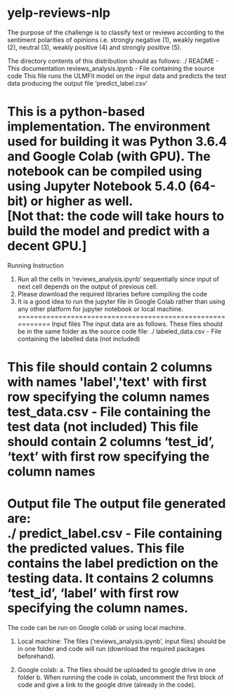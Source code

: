 # yelp-reviews-nlp
The purpose of the challenge is to classify text or reviews according to the sentiment polarities of opinions i.e. strongly  negative (1), weakly negative (2), neutral (3), weakly positive  (4) and strongly positive (5).


The directory contents of this distribution should as follows: 
./ 
README - This documentation 
reviews_analysis.ipynb - File containing the source code 
 This file runs the ULMFit model on the input data and predicts the test 
data producing the output file ‘predict_label.csv’ 

This is a python-based implementation. The environment used for building it 
was Python 3.6.4 and Google Colab (with GPU).  The notebook can be 
compiled using  using Jupyter Notebook 5.4.0 (64-bit) or higher as well.  
[Not that: the code will take hours to build the model and predict with a decent 
GPU.] 
=========================================================== 
Running Instruction  
1. Run all the cells in ‘reviews_analysis.ipynb’ sequentially since input 
of next cell depends on the output of previous cell. 
2. Please download the required libraries before compiling the code 
3. It is a good idea to run the jupyter file in Google Colab rather than using 
any other platform for jupyter notebook or local machine.  
=========================================================== 
Input files 
The input data are as follows. These files should be in the same folder as the 
source code file: 
./ 
labeled_data.csv - File containing the labelled data (not included) 


This file should contain 2 columns with names 'label','text' with first row 
specifying the column names 
test_data.csv - File containing the test data (not included) 
This file should contain 2 columns ‘test_id’, ‘text’ with first row specifying 
the column names 
=========================================================== 
Output file 
The output file generated are:  
./ 
predict_label.csv                 - File containing the predicted values.
 This file contains the label prediction on the testing data. It contains 2 
columns ‘test_id’, ‘label’ with first row specifying the column names. 
=========================================================== 

 

The code can be run on Google colab or using local machine. 
1. Local machine: The files (‘reviews_analysis.ipynb’, input files) should 
be in one folder and code will run (download the required packages 
beforehand). 

 

2. Google colab: 
a. The files should be uploaded to google drive in one folder 
b. When running the code in colab, uncomment the first block of 
code and give a link to the google drive (already in the code). 
